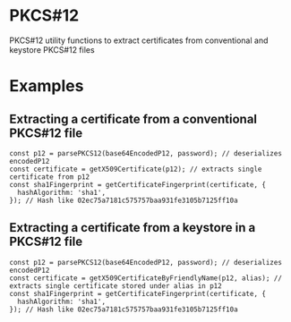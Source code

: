 # PKCS#12

PKCS#12 utility functions to extract certificates from conventional and keystore PKCS#12 files

# Examples

## Extracting a certificate from a conventional PKCS#12 file

```
const p12 = parsePKCS12(base64EncodedP12, password); // deserializes encodedP12
const certificate = getX509Certificate(p12); // extracts single certificate from p12
const sha1Fingerprint = getCertificateFingerprint(certificate, {
  hashAlgorithm: 'sha1',
}); // Hash like 02ec75a7181c575757baa931fe3105b7125ff10a
```

## Extracting a certificate from a keystore in a PKCS#12 file

```
const p12 = parsePKCS12(base64EncodedP12, password); // deserializes encodedP12
const certificate = getX509CertificateByFriendlyName(p12, alias); // extracts single certificate stored under alias in p12
const sha1Fingerprint = getCertificateFingerprint(certificate, {
  hashAlgorithm: 'sha1',
}); // Hash like 02ec75a7181c575757baa931fe3105b7125ff10a
```
